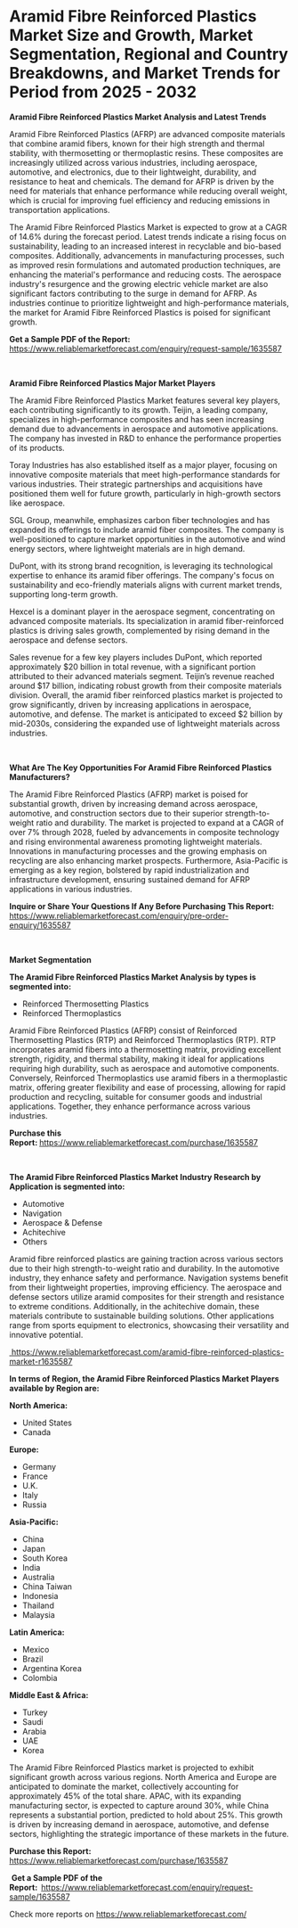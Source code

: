 <p><h1>Aramid Fibre Reinforced Plastics Market Size and Growth, Market Segmentation, Regional and Country Breakdowns, and Market Trends for Period from 2025 -  2032</h1></p><p><strong>Aramid Fibre Reinforced Plastics Market Analysis and Latest Trends</strong></p>
<p><p>Aramid Fibre Reinforced Plastics (AFRP) are advanced composite materials that combine aramid fibers, known for their high strength and thermal stability, with thermosetting or thermoplastic resins. These composites are increasingly utilized across various industries, including aerospace, automotive, and electronics, due to their lightweight, durability, and resistance to heat and chemicals. The demand for AFRP is driven by the need for materials that enhance performance while reducing overall weight, which is crucial for improving fuel efficiency and reducing emissions in transportation applications.</p><p>The Aramid Fibre Reinforced Plastics Market is expected to grow at a CAGR of 14.6% during the forecast period. Latest trends indicate a rising focus on sustainability, leading to an increased interest in recyclable and bio-based composites. Additionally, advancements in manufacturing processes, such as improved resin formulations and automated production techniques, are enhancing the material's performance and reducing costs. The aerospace industry's resurgence and the growing electric vehicle market are also significant factors contributing to the surge in demand for AFRP. As industries continue to prioritize lightweight and high-performance materials, the market for Aramid Fibre Reinforced Plastics is poised for significant growth.</p></p>
<p><strong>Get a Sample PDF of the Report:&nbsp;</strong> <a href="https://www.reliablemarketforecast.com/enquiry/request-sample/1635587?utm_campaign=2739&utm_medium=2&utm_source=Github&utm_content=ia&utm_term=23032025&utm_id=aramid-fibre-reinforced-plastics">https://www.reliablemarketforecast.com/enquiry/request-sample/1635587</a></p>
<p>&nbsp;</p>
<p><strong>Aramid Fibre Reinforced Plastics Major Market Players</strong></p>
<p><p>The Aramid Fibre Reinforced Plastics Market features several key players, each contributing significantly to its growth. Teijin, a leading company, specializes in high-performance composites and has seen increasing demand due to advancements in aerospace and automotive applications. The company has invested in R&D to enhance the performance properties of its products.</p><p>Toray Industries has also established itself as a major player, focusing on innovative composite materials that meet high-performance standards for various industries. Their strategic partnerships and acquisitions have positioned them well for future growth, particularly in high-growth sectors like aerospace.</p><p>SGL Group, meanwhile, emphasizes carbon fiber technologies and has expanded its offerings to include aramid fiber composites. The company is well-positioned to capture market opportunities in the automotive and wind energy sectors, where lightweight materials are in high demand.</p><p>DuPont, with its strong brand recognition, is leveraging its technological expertise to enhance its aramid fiber offerings. The company's focus on sustainability and eco-friendly materials aligns with current market trends, supporting long-term growth.</p><p>Hexcel is a dominant player in the aerospace segment, concentrating on advanced composite materials. Its specialization in aramid fiber-reinforced plastics is driving sales growth, complemented by rising demand in the aerospace and defense sectors.</p><p>Sales revenue for a few key players includes DuPont, which reported approximately $20 billion in total revenue, with a significant portion attributed to their advanced materials segment. Teijin’s revenue reached around $17 billion, indicating robust growth from their composite materials division. Overall, the aramid fiber reinforced plastics market is projected to grow significantly, driven by increasing applications in aerospace, automotive, and defense. The market is anticipated to exceed $2 billion by mid-2030s, considering the expanded use of lightweight materials across industries.</p></p>
<p>&nbsp;</p>
<p><strong>What Are The Key Opportunities For Aramid Fibre Reinforced Plastics Manufacturers?</strong></p>
<p><p>The Aramid Fibre Reinforced Plastics (AFRP) market is poised for substantial growth, driven by increasing demand across aerospace, automotive, and construction sectors due to their superior strength-to-weight ratio and durability. The market is projected to expand at a CAGR of over 7% through 2028, fueled by advancements in composite technology and rising environmental awareness promoting lightweight materials. Innovations in manufacturing processes and the growing emphasis on recycling are also enhancing market prospects. Furthermore, Asia-Pacific is emerging as a key region, bolstered by rapid industrialization and infrastructure development, ensuring sustained demand for AFRP applications in various industries.</p></p>
<p><strong>Inquire or Share Your Questions If Any Before Purchasing This Report:</strong> <a href="https://www.reliablemarketforecast.com/enquiry/pre-order-enquiry/1635587?utm_campaign=2739&utm_medium=2&utm_source=Github&utm_content=ia&utm_term=23032025&utm_id=aramid-fibre-reinforced-plastics">https://www.reliablemarketforecast.com/enquiry/pre-order-enquiry/1635587</a></p>
<p>&nbsp;</p>
<p><strong>Market Segmentation</strong></p>
<p><strong>The Aramid Fibre Reinforced Plastics Market Analysis by types is segmented into:</strong></p>
<p><ul><li>Reinforced Thermosetting Plastics</li><li>Reinforced Thermoplastics</li></ul></p>
<p><p>Aramid Fibre Reinforced Plastics (AFRP) consist of Reinforced Thermosetting Plastics (RTP) and Reinforced Thermoplastics (RTP). RTP incorporates aramid fibers into a thermosetting matrix, providing excellent strength, rigidity, and thermal stability, making it ideal for applications requiring high durability, such as aerospace and automotive components. Conversely, Reinforced Thermoplastics use aramid fibers in a thermoplastic matrix, offering greater flexibility and ease of processing, allowing for rapid production and recycling, suitable for consumer goods and industrial applications. Together, they enhance performance across various industries.</p></p>
<p><strong>Purchase this Report:&nbsp;</strong><a href="https://www.reliablemarketforecast.com/purchase/1635587?utm_campaign=2739&utm_medium=2&utm_source=Github&utm_content=ia&utm_term=23032025&utm_id=aramid-fibre-reinforced-plastics">https://www.reliablemarketforecast.com/purchase/1635587</a></p>
<p>&nbsp;</p>
<p><strong>The Aramid Fibre Reinforced Plastics Market Industry Research by Application is segmented into:</strong></p>
<p><ul><li>Automotive</li><li>Navigation</li><li>Aerospace & Defense</li><li>Achitechive</li><li>Others</li></ul></p>
<p><p>Aramid fibre reinforced plastics are gaining traction across various sectors due to their high strength-to-weight ratio and durability. In the automotive industry, they enhance safety and performance. Navigation systems benefit from their lightweight properties, improving efficiency. The aerospace and defense sectors utilize aramid composites for their strength and resistance to extreme conditions. Additionally, in the achitechive domain, these materials contribute to sustainable building solutions. Other applications range from sports equipment to electronics, showcasing their versatility and innovative potential.</p></p>
<p><a href="https://www.reliablemarketforecast.com/aramid-fibre-reinforced-plastics-market-r1635587?utm_campaign=2739&utm_medium=2&utm_source=Github&utm_content=ia&utm_term=23032025&utm_id=aramid-fibre-reinforced-plastics">&nbsp;https://www.reliablemarketforecast.com/aramid-fibre-reinforced-plastics-market-r1635587</a></p>
<p><strong>In terms of Region, the Aramid Fibre Reinforced Plastics Market Players available by Region are:</strong></p>
<p>
    <p> <strong> North America: </strong>
        <ul>
            <li>United States</li>
            <li>Canada</li>
        </ul>
        </p> 
    <p> <strong> Europe: </strong>
        <ul>
            <li>Germany</li>
            <li>France</li>
            <li>U.K.</li>
            <li>Italy</li>
            <li>Russia</li>
        </ul>
        </p> 
    <p> <strong> Asia-Pacific: </strong>
        <ul>
            <li>China</li>
            <li>Japan</li>
            <li>South Korea</li>
            <li>India</li>
            <li>Australia</li>
            <li>China Taiwan</li>
            <li>Indonesia</li>
            <li>Thailand</li>
            <li>Malaysia</li>
        </ul>
        </p> 
    <p> <strong> Latin America: </strong>
        <ul>
            <li>Mexico</li>
            <li>Brazil</li>
            <li>Argentina Korea</li>
            <li>Colombia</li>
        </ul>
        </p> 
    <p> <strong> Middle East & Africa: </strong>
        <ul>
            <li>Turkey</li>
            <li>Saudi</li>
            <li>Arabia</li>
            <li>UAE</li>
            <li>Korea</li>
        </ul>
    </p>
    </p>
<p><p>The Aramid Fibre Reinforced Plastics market is projected to exhibit significant growth across various regions. North America and Europe are anticipated to dominate the market, collectively accounting for approximately 45% of the total share. APAC, with its expanding manufacturing sector, is expected to capture around 30%, while China represents a substantial portion, predicted to hold about 25%. This growth is driven by increasing demand in aerospace, automotive, and defense sectors, highlighting the strategic importance of these markets in the future.</p></p>
<p><strong>Purchase this Report: </strong><a href="https://www.reliablemarketforecast.com/purchase/1635587?utm_campaign=2739&utm_medium=2&utm_source=Github&utm_content=ia&utm_term=23032025&utm_id=aramid-fibre-reinforced-plastics">https://www.reliablemarketforecast.com/purchase/1635587</a></p>
<p>&nbsp;<strong>Get a Sample PDF of the Report:&nbsp;&nbsp;</strong><a href="https://www.reliablemarketforecast.com/enquiry/request-sample/1635587?utm_campaign=2739&utm_medium=2&utm_source=Github&utm_content=ia&utm_term=23032025&utm_id=aramid-fibre-reinforced-plastics">https://www.reliablemarketforecast.com/enquiry/request-sample/1635587</a></p>
<p><strong></strong></p>
<p>Check more reports on <a href="https://www.reliablemarketforecast.com/?utm_campaign=2739&utm_medium=2&utm_source=Github&utm_content=ia&utm_term=23032025&utm_id=aramid-fibre-reinforced-plastics">https://www.reliablemarketforecast.com/</a></p>